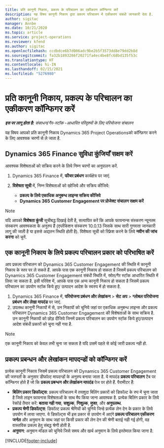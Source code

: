 ```yaml
---
title: प्रति कानूनी निकाय, प्रकल्प के परिचालन का एकीकरण कॉन्फिगर करें
description: यह विषय कानूनी निकाय द्वारा प्रकल्प परिचालन में एकीकरण संबंधी जानकारी देता है.
author: sigitac
manager: Annbe
ms.date: 10/21/2020
ms.topic: article
ms.service: project-operations
ms.reviewer: kfend
ms.author: sigitac
ms.openlocfilehash: ccdbdce6b7d006adc9be2b5f3573dd8e79dd2b8d
ms.sourcegitcommit: fa32b1893286f20271fa4ec4be8fc68bd135f53c
ms.translationtype: HT
ms.contentlocale: hi-IN
ms.lasthandoff: 02/15/2021
ms.locfileid: "5276980"
---
```

# <a name="configure-project-operations-integration-per-legal-entity"></a>प्रति कानूनी निकाय, प्रकल्प के परिचालन का एकीकरण कॉन्फिगर करें 

_**इस पर लागू होता है:** संसाधन/गैर-स्टॉक -आधारित परिदृश्यों के लिए परियोजना संचालन_

यह विषय आपको प्रति कानूनी निकाय Dynamics 365 Project Operationsको कॉन्फ़िगर करने के लिए आवश्यक चरणों से ले जाता है.

## <a name="enable-feature-keys-in-dynamics-365-finance"></a>Dynamics 365 Finance सुविधा कुंजियाँ सक्षम करें

आवश्यक विशेषताओं को सक्रिय करने के लिये निम्न चरणों का अनुपालन करें.

1. Dynamics 365 Finance में, **फीचर प्रबंधन** कार्यक्षेत्र पर जाएं.
2. **विशेषता सूची** में, निम्न विशेषताओं को खोजिये और सक्रिय कीजिये:
  
    - **प्रकल्प के लिये एकाधिक अनुबन्ध लाइन्स सक्रिय कीजिये**
    - **Dynamics 365 Customer Engagement पर प्रोजेक्ट संचालन सक्षम करें**

> [!NOTE]
> यदि आपको **विशेषता कुंजी** सूचीबद्ध दिखाई देती है, सत्यापित करें कि आपके फायनान्स संस्करण न्यूनतम संस्करण आवश्यकता के अनुरुप हैं (एप्लीकेशन संस्करण 10.0.13 जिसके साथ सारी गुणवत्ता जानकारी लागू की जाती है या इससे अद्यतन स्थिति होती है). विशेषता सूची को रिफ्रेश करने के लिये **नवीन की जांच करना** को चुनें.

## <a name="define-the-project-operations-deployment-scenario-for-a-legal-entity"></a>एक कानूनी निकाय के लिये प्रकल्प परिचालन प्रकार को परिभाषित करें

आप प्रकल्प परिचालन को Dynamics 365 Customer Engagement की स्थिति में कानूनी निकाय के स्तर पर ले सकते हैं. आपके पास एक कानूनी निकाय हो सकता है जिसमें प्रकल्प परिचालन को Dynamics 365 Customer Engagement संबंधी स्थिति में, स्रोत/गैर स्टॉक आधारित स्थिति में लिया जा सकता है. इसी परिवेश में, आपके पास एक अन्य कानूनी निकाय हो सकता है जिसमें प्रकल्प परिचालन का उपयोग स्टॉक किये हुए/ उत्पादन आदेश के स्वरुप में हो सकता है.

1. Dynamics 365 Finance में, **परियोजना प्रबंधन और लेखांकन** > **सेट अप** > **ग्लोबल परियोजना प्रबंधन और लेखा मापदंड** पर जाएं.
2. उपलब्ध कानूनी निकायों में से, उन निकायों को चुनिये जहां पर एकाधिक अनुबन्ध लाइन्स और प्रकल्प परिचालन Dynamics 365 Customer Engagement की विशेषताओं के साथ सक्रिय है. उन कानूनी निकायों को छोड़ दीजिये जिनमें प्रकल्प परिचालन का उपयोग स्टॉक किये हुए/उत्पादन आदेश संबंधी प्रकारों को चुना नही गया है.

> [!NOTE]
> एक कानूनी निकाय को केवल तभी चुना जा सकता है यदि उसमें पहले से कोई जारी प्रकल्प नही हो.

## <a name="configure-project-management-and-accounting-parameters"></a>प्रकल्प प्रबन्धन और लेखांकन मापदन्डों को कॉन्फिगर करें

प्रत्येक कानूनी निकाय जिसमें प्रकल्प परिचालन को Dynamics 365 Customer Engagement की जरुरतों के अनुसार डीफॉल्ट मापदन्डों के अनुरुप बनाया जाता है. ये मापदंड **प्रकल्प परिचालन** टैब पर कॉन्फिगर होते हैं जो कि **प्रकल्प प्रबन्धन और लेखांकन मापदंड** पेज पर होते हैं. पैरामीटर हैं:

  - **बिलिंग प्रकार डिफॉल्ट्स**: प्रकल्प परिचालन में तयशुदा बिलिंग प्रकारों को डिफॉल्ट के रुप में चुना जाता है जिसे लाइन फायनास विशेषताओं के साथ मैप किया जाना आवश्यक है. प्रत्येक बिलिंग प्रकार के लिये रेकॉर्ड तैयार करें: **बताया नही गया**, **सशुल्क**, **निशुल्क**, **मुफ्त**, और **अनुपलब्ध**.
  - **प्रकल्प श्रेणी डिफॉल्ट्स**: डिफॉल्ट प्रकल्प श्रेणियों को चुनिये जिन्हे प्रत्येक लेन देन के प्रकार के लिये उपयोग में लाया जाएगा. ये डिफॉल्ट्स भी इस प्रकार से उपयोग में आएंगे **प्रकल्प परिचालन एकीकरण जर्नल** और अनुमान के साथ जहां पर किसी प्रकार की लेन देन की श्रेणी बताई नही गई होगी, वह वास्तविक प्रकल्प हेतु संबद्ध श्रेणी होती है.
  - **अनुमान**: अनुमान मॉडल को चुनिये जिसे समय और खर्च अनुमान के लिये इस्तेमाल किया जाना है.


[!INCLUDE[footer-include](../includes/footer-banner.md)]